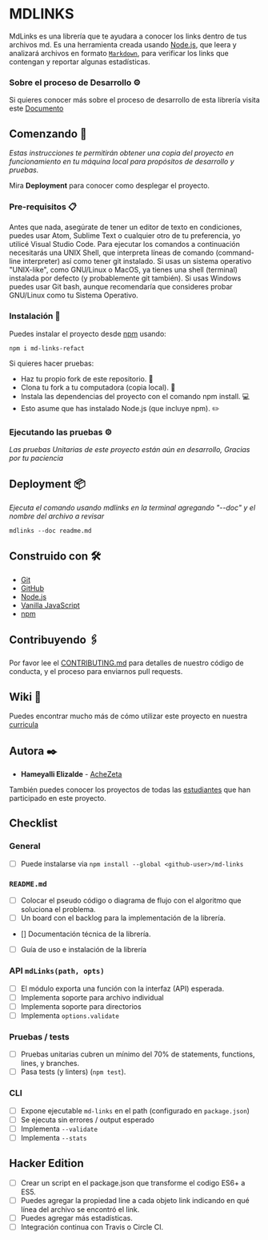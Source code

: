 # MDLINKS

MdLinks es una librería que te ayudara a conocer los links dentro de tus archivos md.
Es una herramienta creada usando [Node.js](https://nodejs.org/), que leera y analizará archivos en formato [`Markdown`](https://es.wikipedia.org/wiki/Markdown), para verificar los links que contengan y reportar
algunas estadísticas.

### Sobre el proceso de Desarrollo ⚙️
Si quieres conocer más sobre el proceso de desarrollo de esta librería visita este [Documento](https://docs.google.com/document/d/1Q_sE48pyNOQIwKq4h5UhUYJlQKK0wba6fJFHS53Sm-4/edit?usp=sharing)


## Comenzando 🚀

_Estas instrucciones te permitirán obtener una copia del proyecto en funcionamiento en tu máquina local para propósitos de desarrollo y pruebas._

Mira **Deployment** para conocer como desplegar el proyecto.


### Pre-requisitos 📋

Antes que nada, asegúrate de tener un editor de texto en condiciones, puedes usar Atom, Sublime Text o cualquier otro de tu preferencia, yo utilicé Visual Studio Code. Para ejecutar los comandos a continuación necesitarás una UNIX Shell, que interpreta líneas de comando (command-line interpreter) así como tener git instalado. Si usas un sistema operativo "UNIX-like", como GNU/Linux o MacOS, ya tienes una shell (terminal) instalada por defecto (y probablemente git también). Si usas Windows puedes usar Git bash, aunque recomendaría que consideres probar GNU/Linux como tu Sistema Operativo.

### Instalación 🔧

Puedes instalar el proyecto desde [npm](https://www.npmjs.com/) usando:
```
npm i md-links-refact
```

Si quieres hacer pruebas: 
- Haz tu propio fork de este repositorio. 🍴
- Clona tu fork a tu computadora (copia local). 💾 
- Instala las dependencias del proyecto con el comando npm install. 💻
- Esto asume que has instalado Node.js (que incluye npm). ✏️

### Ejecutando las pruebas ⚙️

_Las pruebas Unitarias de este proyecto están aún en desarrollo, Gracias por tu paciencia_

## Deployment 📦

_Ejecuta el comando usando mdlinks en la terminal agregando "--doc" y el nombre del archivo a revisar_

```
mdlinks --doc readme.md
```

## Construido con 🛠️

- [Git](https://git-scm.com/)
- [GitHub](https://github.com/)
- [Node.js](https://nodejs.org/)
- [Vanilla JavaScript](https://medium.com/laboratoria-how-to/vanillajs-vs-jquery-31e623bbd46e)
- [npm](https://www.npmjs.com/) 

## Contribuyendo 🖇️

Por favor lee el [CONTRIBUTING.md](https://github.com/Laboratoria/curricula-js/blob/master/CONTRIBUTING.md) para detalles de nuestro código de conducta, y el proceso para enviarnos pull requests.

## Wiki 📖

Puedes encontrar mucho más de cómo utilizar este proyecto en nuestra [curricula](https://github.com/Laboratoria/curricula-js/tree/master/projects/04-md-links)


## Autora ✒️

* **Hameyalli Elizalde** - [AcheZeta](https://github.com/AcheZeta)

También puedes conocer los proyectos de todas las [estudiantes](https://github.com/AcheZeta/CDMX007-fe-md-links/network/members) que han participado en este proyecto. 


## Checklist

### General

- [ ] Puede instalarse via `npm install --global <github-user>/md-links`

### `README.md`

- [ ] Colocar el pseudo código o diagrama de flujo con el algoritmo que soluciona el problema.
- [ ] Un board con el backlog para la implementación de la librería.
- [] Documentación técnica de la librería.
- [ ] Guía de uso e instalación de la librería

### API `mdLinks(path, opts)`

- [ ] El módulo exporta una función con la interfaz (API) esperada.
- [ ] Implementa soporte para archivo individual
- [ ] Implementa soporte para directorios
- [ ] Implementa `options.validate`

### Pruebas / tests

- [ ] Pruebas unitarias cubren un mínimo del 70% de statements, functions,
      lines, y branches.
- [ ] Pasa tests (y linters) (`npm test`).

### CLI

- [ ] Expone ejecutable `md-links` en el path (configurado en `package.json`)
- [ ] Se ejecuta sin errores / output esperado
- [ ] Implementa `--validate`
- [ ] Implementa `--stats`

## Hacker Edition

- [ ] Crear un script en el package.json que transforme el codigo ES6+ a ES5.
- [ ] Puedes agregar la propiedad line a cada objeto link indicando en qué línea del archivo se encontró el link.
- [ ] Puedes agregar más estadísticas.
- [ ] Integración continua con Travis o Circle CI.
